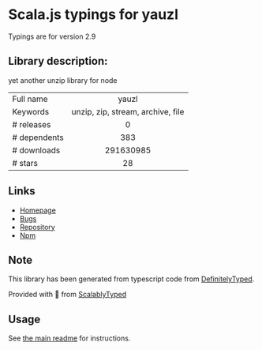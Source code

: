 
# Scala.js typings for yauzl

Typings are for version 2.9

## Library description:
yet another unzip library for node

|                    |                 |
| ------------------ | :-------------: |
| Full name          | yauzl |
| Keywords           | unzip, zip, stream, archive, file |
| # releases         | 0 |
| # dependents       | 383 |
| # downloads        | 291630985 |
| # stars            | 28 |

## Links
- [Homepage](https://github.com/thejoshwolfe/yauzl)
- [Bugs](https://github.com/thejoshwolfe/yauzl/issues)
- [Repository](https://github.com/thejoshwolfe/yauzl)
- [Npm](https://www.npmjs.com/package/yauzl)
    


## Note
This library has been generated from typescript code from [DefinitelyTyped](https://definitelytyped.org).

Provided with :purple_heart: from [ScalablyTyped](https://github.com/oyvindberg/ScalablyTyped)

## Usage
See [the main readme](../../readme.md) for instructions.



